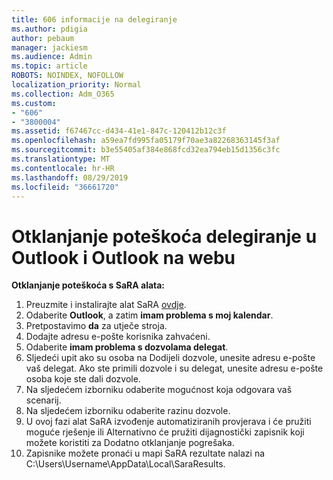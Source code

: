 ```yaml
---
title: 606 informacije na delegiranje
ms.author: pdigia
author: pebaum
manager: jackiesm
ms.audience: Admin
ms.topic: article
ROBOTS: NOINDEX, NOFOLLOW
localization_priority: Normal
ms.collection: Adm_O365
ms.custom:
- "606"
- "3800004"
ms.assetid: f67467cc-d434-41e1-847c-120412b12c3f
ms.openlocfilehash: a59ea7fd995fa05179f70ae3a82268363145f3af
ms.sourcegitcommit: b3e55405af384e868fcd32ea794eb15d1356c3fc
ms.translationtype: MT
ms.contentlocale: hr-HR
ms.lasthandoff: 08/29/2019
ms.locfileid: "36661720"
---
```

# <a name="troubleshooting-delegation-in-outlook-and-outlook-on-the-web"></a>Otklanjanje poteškoća delegiranje u Outlook i Outlook na webu

**Otklanjanje poteškoća s SaRA alata:**

1. Preuzmite i instalirajte alat SaRA [ovdje](https://aka.ms/SaRA-SkypeForBusinessSignIn).
1. Odaberite **Outlook**, a zatim **imam problema s moj kalendar**.
1. Pretpostavimo **da** za utječe stroja.
1. Dodajte adresu e-pošte korisnika zahvaćeni.
1. Odaberite **imam problema s dozvolama delegat**.
1. Sljedeći upit ako su osoba na Dodijeli dozvole, unesite adresu e-pošte vaš delegat. Ako ste primili dozvole i su delegat, unesite adresu e-pošte osoba koje ste dali dozvole.
1. Na sljedećem izborniku odaberite mogućnost koja odgovara vaš scenarij.
1. Na sljedećem izborniku odaberite razinu dozvole.
1. U ovoj fazi alat SaRA izvođenje automatiziranih provjerava i će pružiti moguće rješenje ili Alternativno će pružiti dijagnostički zapisnik koji možete koristiti za Dodatno otklanjanje pogrešaka.
1. Zapisnike možete pronaći u mapi SaRA rezultate nalazi na C:\Users\Username\AppData\Local\SaraResults.
